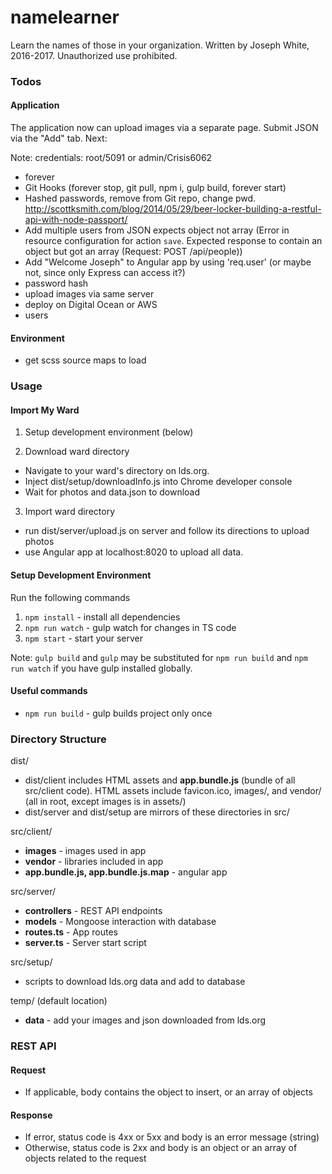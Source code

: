 # namelearner

Learn the names of those in your organization. Written by Joseph White, 2016-2017. Unauthorized use prohibited.

### Todos

#### Application

The application now can upload images via a separate page. Submit JSON via the "Add" tab. Next:

Note: credentials: root/5091 or admin/Crisis6062

- forever
- Git Hooks (forever stop, git pull, npm i, gulp build, forever start)
- Hashed passwords, remove from Git repo, change pwd. http://scottksmith.com/blog/2014/05/29/beer-locker-building-a-restful-api-with-node-passport/
- Add multiple users from JSON expects object not array (Error in resource configuration for action `save`.
  Expected response to contain an object but got an array (Request: POST /api/people))
- Add "Welcome Joseph" to Angular app by using 'req.user' (or maybe not, since only Express can access it?)
- password hash
- upload images via same server
- deploy on Digital Ocean or AWS
- users

#### Environment

- get scss source maps to load


### Usage

#### Import My Ward

1. Setup development environment (below)

2. Download ward directory 
- Navigate to your ward's directory on lds.org.
- Inject dist/setup/downloadInfo.js into Chrome developer console
- Wait for photos and data.json to download

3. Import ward directory
- run dist/server/upload.js on server and follow its directions to upload photos
- use Angular app at localhost:8020 to upload all data.

#### Setup Development Environment

Run the following commands
1. `npm install` - install all dependencies
2. `npm run watch` - gulp watch for changes in TS code
3. `npm start` - start your server

Note: `gulp build` and `gulp` may be substituted for 
`npm run build` and `npm run watch` if you have gulp installed globally.

#### Useful commands
- `npm run build` - gulp builds project only once

### Directory Structure

dist/
- dist/client includes HTML assets and **app.bundle.js** (bundle of all src/client code).
  HTML assets include favicon.ico, images/, and vendor/ (all in root, except images is in assets/)
- dist/server and dist/setup are mirrors of these directories in src/

src/client/
- **images** - images used in app
- **vendor** - libraries included in app
- **app.bundle.js, app.bundle.js.map** - angular app

src/server/
- **controllers** - REST API endpoints
- **models** - Mongoose interaction with database
- **routes.ts** - App routes
- **server.ts** - Server start script

src/setup/
- scripts to download lds.org data and add to database
 
temp/ (default location)
- **data** - add your images and json downloaded from lds.org

### REST API

#### Request

- If applicable, body contains the object to insert, or an array of objects

#### Response

- If error, status code is 4xx or 5xx and body is an error message (string)
- Otherwise, status code is 2xx and body is an object or an array of objects
related to the request
